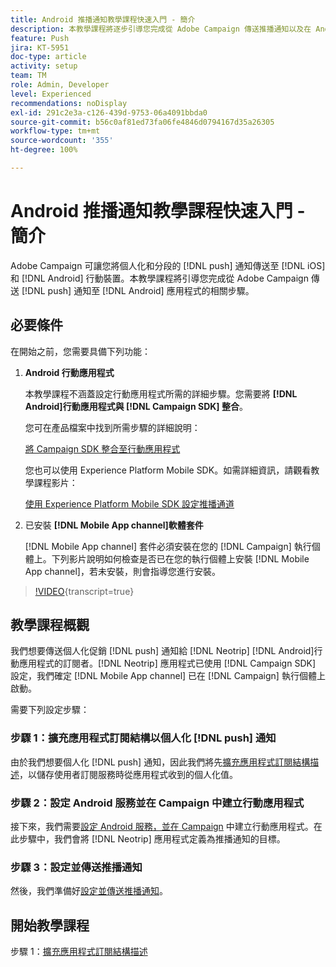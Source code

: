 ```yaml
---
title: Android 推播通知教學課程快速入門 - 簡介
description: 本教學課程將逐步引導您完成從 Adobe Campaign 傳送推播通知以及在 Android 應用程式中接收這些通知的步驟。
feature: Push
jira: KT-5951
doc-type: article
activity: setup
team: TM
role: Admin, Developer
level: Experienced
recommendations: noDisplay
exl-id: 291c2e3a-c126-439d-9753-06a4091bbda0
source-git-commit: b56c0af81ed73fa06fe4846d0794167d35a26305
workflow-type: tm+mt
source-wordcount: '355'
ht-degree: 100%

---
```


# Android 推播通知教學課程快速入門 - 簡介

Adobe Campaign 可讓您將個人化和分段的 [!DNL push] 通知傳送至 [!DNL iOS] 和 [!DNL Android] 行動裝置。本教學課程將引導您完成從 Adobe Campaign 傳送 [!DNL push] 通知至 [!DNL Android] 應用程式的相關步驟。

## 必要條件

在開始之前，您需要具備下列功能：

1) **Android 行動應用程式**

   本教學課程不涵蓋設定行動應用程式所需的詳細步驟。您需要將 **[!DNL Android]行動應用程式與 [!DNL Campaign SDK] 整合**。

   您可在產品檔案中找到所需步驟的詳細說明：

   [將 Campaign SDK 整合至行動應用程式](https://experienceleague.adobe.com/docs/campaign-classic/using/sending-messages/sending-push-notifications/integrating-campaign-sdk-into-the-mobile-application.html?lang=zh-Hant)

   您也可以使用 Experience Platform Mobile SDK。如需詳細資訊，請觀看教學課程影片：

   [使用 Experience Platform Mobile SDK 設定推播通道](https://experienceleague.adobe.com/docs/campaign-classic-learn/tutorials/sending-messages/push-channel/configure-push-using-aep-mobile-sdk.html?lang=zh-Hant)

2) 已安裝 **[!DNL Mobile App channel]軟體套件**

   [!DNL Mobile App channel] 套件必須安裝在您的 [!DNL Campaign] 執行個體上。下列影片說明如何檢查是否已在您的執行個體上安裝 [!DNL Mobile App channel]，若未安裝，則會指導您進行安裝。

>[!VIDEO](https://video.tv.adobe.com/v/326544?quality=12&learn=on){transcript=true}

## 教學課程概觀

我們想要傳送個人化促銷 [!DNL push] 通知給 [!DNL Neotrip] [!DNL Android]行動應用程式的訂閱者。[!DNL Neotrip] 應用程式已使用 [!DNL Campaign SDK] 設定，我們確定 [!DNL Mobile App channel] 已在 [!DNL Campaign] 執行個體上啟動。

需要下列設定步驟：

### 步驟 1：擴充應用程式訂閱結構以個人化 [!DNL push] 通知

由於我們想要個人化 [!DNL push] 通知，因此我們將先[擴充應用程式訂閱結構描述](/help/tutorial-getting-started-with-push-notifications-for-android/extending-the-app-subscription-schema.md)，以儲存使用者訂閱服務時從應用程式收到的個人化值。

### 步驟 2：設定 Android 服務並在 Campaign 中建立行動應用程式

接下來，我們需要[設定 Android 服務，並在 Campaign](/help/tutorial-getting-started-with-push-notifications-for-android/configuring-an-android-service-in-campaign.md) 中建立行動應用程式。在此步驟中，我們會將 [!DNL Neotrip] 應用程式定義為推播通知的目標。

### 步驟 3：設定並傳送推播通知

然後，我們準備好[設定並傳送推播通知](/help/tutorial-getting-started-with-push-notifications-for-android/configuring-and-sending-push-notifications.md)。

## 開始教學課程

步驟 1：[擴充應用程式訂閱結構描述](/help/tutorial-getting-started-with-push-notifications-for-android/extending-the-app-subscription-schema.md)
